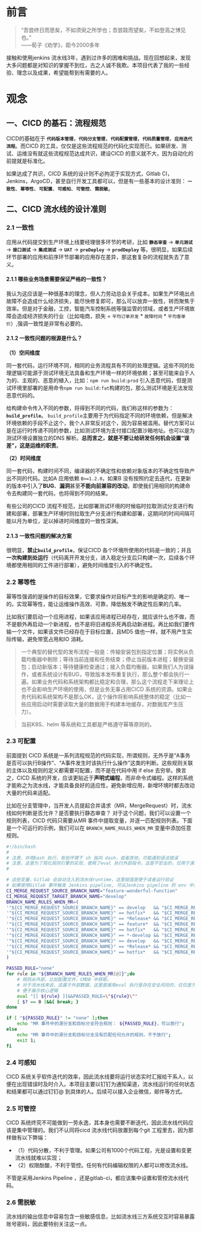 # 前言
> “吾尝终日而思矣，不如须臾之所学也；吾尝跂而望矣，不如登高之博见也。”<br>——荀子《劝学》，距今2000多年

接触和使用jenkins 流水线3年，遇到过许多的困难和挑战。现在回想起来，发现大多问题都是对知识的掌握不到位，古之人诚不我欺。本项目代表了我的一些经验、理念以及成果，希望能帮到有需要的人。

# 观念
## **一、CICD 的基石：流程规范**
CICD的基础在于 **`代码版本管理`**，**`代码分支管理`**，**`代码配置管理`**，**`代码质量管理`**，**`应用迭代流程`**。而CICD 的工具，仅仅是这些流程规范的代码化实现而已。如果研发、测试、运维没有就这些流程规范达成共识，建设CICD 的意义就不大，因为自动化的前提就是标准化。

如果达成了共识，CICD 系统的设计则不必拘泥于实现方式，Gitlab CI，Jenkins，ArgoCD，甚至自行开发工具都可以，但是有一些基本的设计准则： **`一致性`**、**`幂等性`**、**`可配置`**、**`可感知`**、**`可管控`**、**`需脱敏`**。


## **二、CICD 流水线的设计准则**
### 2.1 一致性

应用从代码提交到生产环境上线要经理很多环节的考研，比如 **`静态审查`** -> **`单元测试`** -> **`接口测试`** -> **`集成测试`** -> **`UAT`** -> **`preDeploy`** -> **`prodDeploy`** 等。很明显，如果后续环节部署的应用和前序环节部署的应用存在差异，那这套复杂的流程就失去了意义。

#### 2.1.1 哪些业务场景需要保证严格的一致性？

我认为这应该是一种很基本的理念，但人力劳动总会关乎成本。如果生产环境出点故障不会造成什么经济损失，能尽快修复即可，那么可以放弃一致性，转而聚焦于效率。但是对于金融，工控，智能汽车控制系统等强监管的领域，或者生产环境故障会造成经济损失的行业（比如电商，损失 = `平均订单并发` * `故障时间` * `平均客单价`）,强调一致性是非常有必要的。

#### 2.1.2 一致性问题的根源是什么？

**（1）空间维度**

同一套代码，运行环境不同，相同的业务流程具有不同的处理逻辑。这些不同的处理逻辑可能源于测试环境无法具备和生产环境一样的环境依赖；甚至可能来自于人为的、主观的、恶意的植入，比如：`npm run build:prod` 引入恶意代码，但是测试环境里部署的是用命令`npm run build:fat`构建的包，那么测试环境是无法发现恶意代码的。

给构建命令传入不同的参数，将得到不同的代码，我们称这样的参数为： **`build_profile`**。 `build_profile`主要用于为代码指定不同的环境依赖，但是解决环境依赖的手段不止这个，我个人非常反对这个，因为容易被滥用。替代方案可以是在运行时传递不同的参数，比如测试环境为支付接口配置沙箱地址。也可以是为测试环境设置独立的DNS 解析。**总而言之，就是不要让给研发任何机会设置“误差”，这是运维的职责**。

**（2）时间维度**

同一套代码，构建时间不同，编译器的不确定性和依赖对象版本的不确定性导致产出不同的代码。比如A 应用依赖 `B>=1.2.0`，如果B 没有按照约定去迭代，在更新的版本中引入了**BUG**、**漏洞**甚至**不能向前兼容的改动**，即使我们用相同的构建命令去构建同一套代码，也将得到不同的结果。

有些公司的CICD 流程不规范，比如部署测试环境的时候临时拉取测试分支进行构建和部署，部署生产环境时则拉取生产分支进行构建和部署，这期间的时间间隔可能以月为单位，足以掉进时间维度的一致性深渊。

#### 2.1.3 一致性问题的解决方案
很明显，**禁止`build_profile`**，保证CICD 各个环境所使用的代码是一致的；并且**一次构建到处运行**（代码离开开发分支，进入稳定分支后只构建一次，后续各个环境都使用相同的工件进行部署），避免时间维度引入的不确定性。


### 2.2 幂等性

幂等性强调的是操作的目标效果，它要求操作对目标产生的影响是确定的、唯一的。实现幂等性，能让运维操作高效、可靠，降低触发不确定性后果的几率。

比如我们要启动一个应用进程，如果该应用进程已经存在，就应该什么也不做，而不是额外再启动一个新进程，也不是将旧进程杀死再启动新进程。再比如我们要传输一个文件，如果该文件已经存在于目标位置，且MD5 值也一样，就不用产生实际传输，避免带宽占用和IO 消耗。

>一个典型的替代型的发布流程一般是：传输安装包到指定位置；将实例从负载均衡器中剔除；等待当前连接和任务结束；停止当前版本进程；替换安装包；启动新版本；等待健康检查通过；接入负载均衡器。如果我们人为误操作，或者系统设计有BUG，导致版本发布重复执行，那么整个都会执行一遍。如果业务代码和系统架构都比稳定和合理，那么这个流程走下来理论上也不会影响生产环境的使用，但是业务无辜占用CICD 系统的资源。如果业务代码和系统架构不是那么OK，这个操作将影响系统整体的稳定（比如一些应用启动时需要读取大量的数据用于构建本地缓存，对数据库产生压力）。

>当前K8S、helm 等系统和工具都是严格遵守幂等原则的。


### 2.3 可配置
前面提到 CICD 系统是一系列流程规范的代码实现，所谓规则，无外乎是“A事务是否可以执行B操作”、“A事件发生时该执行什么操作”这类的判断。这些规则关联的主体以及规则的定义都需要可配置，而不是在代码中用 if else 去穷举。换言之，CICD 系统的开发，应该更贴近于**声明式编程**，而非命令式编程。这样的系统才能称之为流水线，才能具备良好的适应性，避免新增应用，新增环境时都去改动大量的代码来适配。

比如在分支管理中，当开发人员提起合并请求（MR，MergeRequest）时，流水线如何判断是否允许？是否要执行静态审查？
对于这个问题，我们可以设置一个规则列表，CICD 代码只需要从MR 事件中提取变量，并逐一匹配规则列表。下面是一个可运行的示例，我们可以在 `BRANCH_NAME_RULES_WHEN_MR` 变量中添加任意规则。
```bash
#!/bin/bash
# 
# 注意，并用bash 执行，有些环境下 sh 指向 dash，或者其他，可能遇到语法错误
# 注意，这里为了简化规则引擎的实现，使用了eval 执行外部指令，这是不安全的，仅用于演示可配置性的原理
# 

# 这些变量，Gitlab 会自动注入到流水线runtime，这里赋值是便于读者运行验证
# 如果使用Gitlab 事件触发 Jenkins pipeline, 可从Jenkins pipeline 的 env 中获取 gitlabTargetBranch 和 gitlabSourceBranch
CI_MERGE_REQUEST_SOURCE_BRANCH_NAME="feature-wonderful-function"
CI_MERGE_REQUEST_TARGET_BRANCH_NAME="develop"
BRANCH_NAME_RULES_WHEN_MR=(
'"${CI_MERGE_REQUEST_SOURCE_BRANCH_NAME}" == develop   && "$CI_MERGE_REQUEST_TARGET_BRANCH_NAME" == master'
'"${CI_MERGE_REQUEST_SOURCE_BRANCH_NAME}" == hotfix*   && "$CI_MERGE_REQUEST_TARGET_BRANCH_NAME" == *Release*'
'"${CI_MERGE_REQUEST_SOURCE_BRANCH_NAME}" == *Release* && "$CI_MERGE_REQUEST_TARGET_BRANCH_NAME" == master'
'"${CI_MERGE_REQUEST_SOURCE_BRANCH_NAME}" == feature*  && "$CI_MERGE_REQUEST_TARGET_BRANCH_NAME" == develop'
'"${CI_MERGE_REQUEST_SOURCE_BRANCH_NAME}" == hotfix*   && "$CI_MERGE_REQUEST_TARGET_BRANCH_NAME" == develop'
'"${CI_MERGE_REQUEST_SOURCE_BRANCH_NAME}" == *-develop && "$CI_MERGE_REQUEST_TARGET_BRANCH_NAME" == *Project*'
'"${CI_MERGE_REQUEST_SOURCE_BRANCH_NAME}" == develop   && "$CI_MERGE_REQUEST_TARGET_BRANCH_NAME" == *Project*'
'"${CI_MERGE_REQUEST_SOURCE_BRANCH_NAME}" == *Release* && "$CI_MERGE_REQUEST_TARGET_BRANCH_NAME" == *Project*'
'"${CI_MERGE_REQUEST_SOURCE_BRANCH_NAME}" == hotfix*   && "$CI_MERGE_REQUEST_TARGET_BRANCH_NAME" == *Project*'
)

PASSED_RULE="none"
for rule in "${BRANCH_NAME_RULES_WHEN_MR[@]}";do
    # 规则从外部，比如配置文件，CMDB 中获取，
    # 对于流水线来说，这属于外部数据，这里直接用eval 执行是存在安全风险的，仅仅是为了简化规则引擎的实现，
    # 便于展示核心逻辑
    eval "[[ ${rule} ]]&&PASSED_RULE=\"${rule}\""
    [ $? == 0 ]&&{ break; }
done

if [ "${PASSED_RULE}" != "none" ];then
    echo "MR 事件中的源分支和目标分支符合规则： ${PASSED_RULE}，可以放行";
else
    echo "MR 事件中的源分支和目标分支没有匹配任何允许的规则，不予放行";
    exit 1;
fi
```



### 2.4 可感知

CICD 系统关乎软件迭代的效率，因此流水线要将运行状态实时汇报给干系人，以便在出现错误时及时介入。本项目主要以钉钉为通知渠道，流水线运行的任何状态和结果都可以通过钉钉@ 到具体的人。后续可以接入企业微信，邮件等方式。

### 2.5 可管控
CICD 系统终究不可能做到一劳永逸，其本身也需要不断迭代，因此流水线代码应该是集中管理的。我们不认同将cicd 流水线代码放置到每个git 工程里去，因为那样做有以下弊端：
- （1）代码分散，不利于管理。如果公司有1000个代码工程，光是设置和变更流水线就难以实现；
- （2）权限酚酸，不利于管控。任何有代码编辑权限的人都可以修改流水线。

不管是采用Jenkins Pipeline ，还是gitlab-ci，都应该集中设置和管控流水线代码。

### 2.6 需脱敏
流水线的输出信息中容易包含一些敏感信息，比如流水线三方系统交互时容易暴露账号密码，因此要特别关注这一点。
